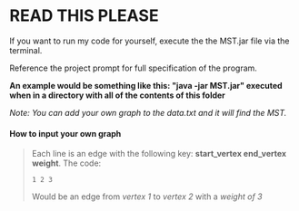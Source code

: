 # READ THIS PLEASE

If you want to run my code for yourself, execute the the MST.jar file via the terminal.

Reference the project prompt for full specification of the program.

**An example would be something like this: "java -jar MST.jar" executed when in a directory with all of the contents of this folder**

*Note: You can add your own graph to the data.txt and it will find the MST.*

#### How to input your own graph ####
>Each line is an edge with the following key: **start_vertex end_vertex weight**. 
>The code:
>~~~
>1 2 3
>~~~
>Would be an edge from *vertex 1* to *vertex 2* with a *weight of 3*
